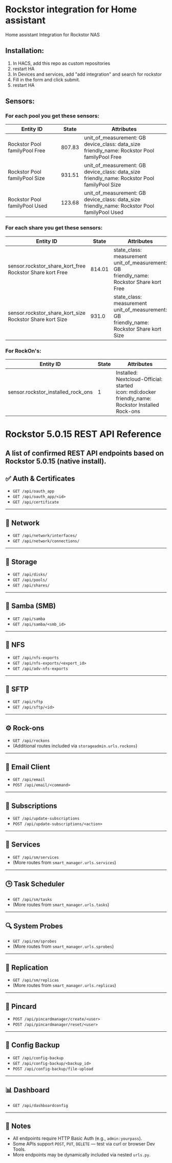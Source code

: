 # Rockstor integration for Home assistant


Home assistant Integration for Rockstor NAS

## Installation:  
1. In HACS, add this repo as custom repositories  
2. restart HA
3. In Devices and services, add "add integration" and search for rockstor  
4. Fill in the form and click submit.  
5. restart HA

## Sensors:
### For each pool you get these sensors:
| Entity ID | State | Attributes |
|-----------|-------|------------|
Rockstor Pool familyPool Free | 807.83 | unit_of_measurement: GB<br>  device_class: data_size<br>  friendly_name: Rockstor Pool familyPool Free  
Rockstor Pool familyPool Size | 931.51 | unit_of_measurement: GB<br>  device_class: data_size<br>  friendly_name: Rockstor Pool familyPool Size
Rockstor Pool familyPool Used | 123.68 | unit_of_measurement: GB<br>  device_class: data_size<br>  friendly_name: Rockstor Pool familyPool Used

### For each share you get these sensors:
| Entity ID | State | Attributes |
|-----------|-------|------------|
| sensor.rockstor_share_kort_free<br>  Rockstor Share kort Free | 814.01 | state_class: measurement<br>  unit_of_measurement: GB<br>  friendly_name: Rockstor Share kort Free
sensor.rockstor_share_kort_size<br>  Rockstor Share kort Size | 931.0 | state_class: measurement<br>  unit_of_measurement: GB<br>  friendly_name: Rockstor Share kort Size

###  For RockOn's:  
| Entity ID | State | Attributes |
|-----------|-------|------------|
| sensor.rockstor_installed_rock_ons | 1 | Installed:<br>  Nextcloud-Official: started<br>  icon: mdi:docker<br>  friendly_name: Rockstor Installed Rock-ons



# Rockstor 5.0.15 REST API Reference

A list of confirmed REST API endpoints based on Rockstor 5.0.15 (native install).
---

## ✅ Auth & Certificates

- `GET /api/oauth_app`
- `GET /api/oauth_app/<id>`
- `GET /api/certificate`

---

## 📡 Network

- `GET /api/network/interfaces/`
- `GET /api/network/connections/`

---

## 💾 Storage

- `GET /api/disks/`
- `GET /api/pools/`
- `GET /api/shares/`

---

## 📁 Samba (SMB)

- `GET /api/samba`
- `GET /api/samba/<smb_id>`

---

## 📁 NFS

- `GET /api/nfs-exports`
- `GET /api/nfs-exports/<export_id>`
- `GET /api/adv-nfs-exports`

---

## 📁 SFTP

- `GET /api/sftp`
- `GET /api/sftp/<id>`

---

## ⚙️ Rock-ons

- `GET /api/rockons`
- (Additional routes included via `storageadmin.urls.rockons`)

---

## 📧 Email Client

- `GET /api/email`
- `POST /api/email/<command>`

---

## 🔁 Subscriptions

- `GET /api/update-subscriptions`
- `POST /api/update-subscriptions/<action>`

---

## 🔧 Services

- `GET /api/sm/services`
- (More routes from `smart_manager.urls.services`)

---

## 🕒 Task Scheduler

- `GET /api/sm/tasks`
- (More routes from `smart_manager.urls.tasks`)

---

## 🔍 System Probes

- `GET /api/sm/sprobes`
- (More routes from `smart_manager.urls.sprobes`)

---

## 🔄 Replication

- `GET /api/sm/replicas`
- (More routes from `smart_manager.urls.replicas`)

---

## 🔐 Pincard

- `POST /api/pincardmanager/create/<user>`
- `POST /api/pincardmanager/reset/<user>`

---

## 💾 Config Backup

- `GET /api/config-backup`
- `GET /api/config-backup/<backup_id>`
- `POST /api/config-backup/file-upload`

---

## 📊 Dashboard

- `GET /api/dashboardconfig`

---

## 🧠 Notes

- All endpoints require HTTP Basic Auth (e.g., `admin:yourpass`).
- Some APIs support `POST`, `PUT`, `DELETE` — test via curl or browser Dev Tools.
- More endpoints may be dynamically included via nested `urls.py`.



